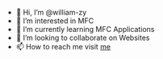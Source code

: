 - 👋 Hi, I’m @william-zy
- 👀 I’m interested in MFC
- 🌱 I’m currently learning MFC Applications
- 💞️ I’m looking to collaborate on Websites
- 📫 How to reach me visit [me](https://github.com/william-zy)

<!---
william-zy/william-zy is a ✨ special ✨ repository because its `README.md` (this file) appears on your GitHub profile.
You can click the Preview link to take a look at your changes.
--->
